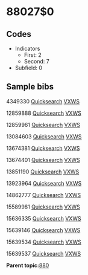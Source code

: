 # 88027$0

## Codes

-   Indicators
    -   First: 2
    -   Second: 7
-   Subfield: 0

## Sample bibs

4349330 [Quicksearch](https://search.library.yale.edu/catalog/4349330) [VXWS](http://prodorbis.library.yale.edu:7014/vxws/GetHoldingsService?bibId=4349330)

12859888 [Quicksearch](https://search.library.yale.edu/catalog/12859888) [VXWS](http://prodorbis.library.yale.edu:7014/vxws/GetHoldingsService?bibId=12859888)

12859961 [Quicksearch](https://search.library.yale.edu/catalog/12859961) [VXWS](http://prodorbis.library.yale.edu:7014/vxws/GetHoldingsService?bibId=12859961)

13084603 [Quicksearch](https://search.library.yale.edu/catalog/13084603) [VXWS](http://prodorbis.library.yale.edu:7014/vxws/GetHoldingsService?bibId=13084603)

13674381 [Quicksearch](https://search.library.yale.edu/catalog/13674381) [VXWS](http://prodorbis.library.yale.edu:7014/vxws/GetHoldingsService?bibId=13674381)

13674401 [Quicksearch](https://search.library.yale.edu/catalog/13674401) [VXWS](http://prodorbis.library.yale.edu:7014/vxws/GetHoldingsService?bibId=13674401)

13851190 [Quicksearch](https://search.library.yale.edu/catalog/13851190) [VXWS](http://prodorbis.library.yale.edu:7014/vxws/GetHoldingsService?bibId=13851190)

13923964 [Quicksearch](https://search.library.yale.edu/catalog/13923964) [VXWS](http://prodorbis.library.yale.edu:7014/vxws/GetHoldingsService?bibId=13923964)

14862777 [Quicksearch](https://search.library.yale.edu/catalog/14862777) [VXWS](http://prodorbis.library.yale.edu:7014/vxws/GetHoldingsService?bibId=14862777)

15589981 [Quicksearch](https://search.library.yale.edu/catalog/15589981) [VXWS](http://prodorbis.library.yale.edu:7014/vxws/GetHoldingsService?bibId=15589981)

15636335 [Quicksearch](https://search.library.yale.edu/catalog/15636335) [VXWS](http://prodorbis.library.yale.edu:7014/vxws/GetHoldingsService?bibId=15636335)

15639146 [Quicksearch](https://search.library.yale.edu/catalog/15639146) [VXWS](http://prodorbis.library.yale.edu:7014/vxws/GetHoldingsService?bibId=15639146)

15639534 [Quicksearch](https://search.library.yale.edu/catalog/15639534) [VXWS](http://prodorbis.library.yale.edu:7014/vxws/GetHoldingsService?bibId=15639534)

15639537 [Quicksearch](https://search.library.yale.edu/catalog/15639537) [VXWS](http://prodorbis.library.yale.edu:7014/vxws/GetHoldingsService?bibId=15639537)

**Parent topic:**[880](../../tags/880/880.md)

